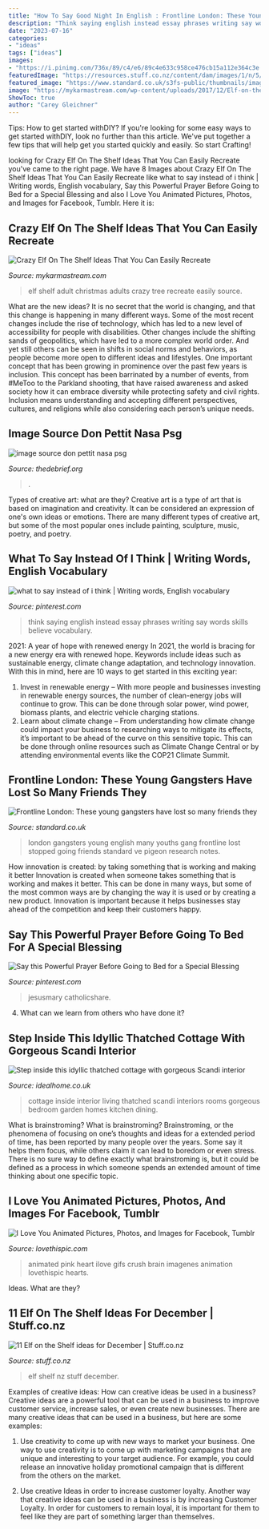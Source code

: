 ```yaml
---
title: "How To Say Good Night In English : Frontline London: These Young Gangsters Have Lost So Many Friends They"
description: "Think saying english instead essay phrases writing say words skills believe vocabulary"
date: "2023-07-16"
categories:
- "ideas"
tags: ["ideas"]
images:
- "https://i.pinimg.com/736x/89/c4/e6/89c4e633c958ce476cb15a112e364c3e.jpg"
featuredImage: "https://resources.stuff.co.nz/content/dam/images/1/n/5/g/j/s/image.related.StuffLandscapeSixteenByNine.1420x800.1n5g6a.png/1512008420791.jpg"
featured_image: "https://www.standard.co.uk/s3fs-public/thumbnails/image/2013/09/25/11/2gangsmain2509.jpg"
image: "https://mykarmastream.com/wp-content/uploads/2017/12/Elf-on-the-Shelf-Ideas-.jpg"
ShowToc: true
author: "Carey Gleichner"
---
```



Tips: How to get started withDIY?
If you're looking for some easy ways to get started withDIY, look no further than this article. We've put together a few tips that will help get you started quickly and easily. So start Crafting!

	

		
looking for Crazy Elf On The Shelf Ideas That You Can Easily Recreate you've came to the right page. We have 8 Images about Crazy Elf On The Shelf Ideas That You Can Easily Recreate like what to say instead of i think | Writing words, English vocabulary, Say this Powerful Prayer Before Going to Bed for a Special Blessing and also I Love You Animated Pictures, Photos, and Images for Facebook, Tumblr. Here it is:
		
    
## Crazy Elf On The Shelf Ideas That You Can Easily Recreate

<img loading=lazy src="https://mykarmastream.com/wp-content/uploads/2017/12/Elf-on-the-Shelf-Ideas-.jpg" onerror="this.onerror=null;this.src='https://tse1.mm.bing.net/th?id=OIP.tD0mHqZZMDLj-C7cc_Di7AHaKa&amp;pid=15.1';" alt="Crazy Elf On The Shelf Ideas That You Can Easily Recreate">

_Source: mykarmastream.com_

>elf shelf adult christmas adults crazy tree recreate easily source. 

	

What are the new ideas?
It is no secret that the world is changing, and that this change is happening in many different ways. Some of the most recent changes include the rise of technology, which has led to a new level of accessibility for people with disabilities. Other changes include the shifting sands of geopolitics, which have led to a more complex world order. And yet still others can be seen in shifts in social norms and behaviors, as people become more open to different ideas and lifestyles.
One important concept that has been growing in prominence over the past few years is inclusion. This concept has been barrinated by a number of events, from #MeToo to the Parkland shooting, that have raised awareness and asked society how it can embrace diversity while protecting safety and civil rights. Inclusion means understanding and accepting different perspectives, cultures, and religions while also considering each person’s unique needs.

    
## Image Source Don Pettit Nasa Psg

<img loading=lazy src="https://thedebrief.org/wp-content/uploads/2021/04/Space2-1400x933.jpg" onerror="this.onerror=null;this.src='https://tse4.mm.bing.net/th?id=OIP.-ZiN0Rw4SweAnZOVk5mX0wHaE7&amp;pid=15.1';" alt="image source don pettit nasa psg">

_Source: thedebrief.org_

>. 

	

Types of creative art: what are they?
Creative art is a type of art that is based on imagination and creativity. It can be considered an expression of one's own ideas or emotions. There are many different types of creative art, but some of the most popular ones include painting, sculpture, music, poetry, and poetry.

    
## What To Say Instead Of I Think | Writing Words, English Vocabulary

<img loading=lazy src="https://i.pinimg.com/736x/89/c4/e6/89c4e633c958ce476cb15a112e364c3e.jpg" onerror="this.onerror=null;this.src='https://tse4.mm.bing.net/th?id=OIP.wjhb2JOKNEkHva5ArJlmCgHaO0&amp;pid=15.1';" alt="what to say instead of i think | Writing words, English vocabulary">

_Source: pinterest.com_

>think saying english instead essay phrases writing say words skills believe vocabulary. 

	

2021: A year of hope with renewed energy
In 2021, the world is bracing for a new energy era with renewed hope. Keywords include ideas such as sustainable energy, climate change adaptation, and technology innovation. With this in mind, here are 10 ways to get started in this exciting year:
1. Invest in renewable energy – With more people and businesses investing in renewable energy sources, the number of clean-energy jobs will continue to grow. This can be done through solar power, wind power, biomass plants, and electric vehicle charging stations.
2. Learn about climate change – From understanding how climate change could impact your business to researching ways to mitigate its effects, it’s important to be ahead of the curve on this sensitive topic. This can be done through online resources such as Climate Change Central or by attending environmental events like the COP21 Climate Summit.

    
## Frontline London: These Young Gangsters Have Lost So Many Friends They

<img loading=lazy src="https://www.standard.co.uk/s3fs-public/thumbnails/image/2013/09/25/11/2gangsmain2509.jpg" onerror="this.onerror=null;this.src='https://tse2.mm.bing.net/th?id=OIP.9mzvVe4BzWIEBWQolj0OPQHaE8&amp;pid=15.1';" alt="Frontline London: These young gangsters have lost so many friends they">

_Source: standard.co.uk_

>london gangsters young english many youths gang frontline lost stopped going friends standard ve pigeon research notes. 

	

How innovation is created: by taking something that is working and making it better
Innovation is created when someone takes something that is working and makes it better. This can be done in many ways, but some of the most common ways are by changing the way it is used or by creating a new product. Innovation is important because it helps businesses stay ahead of the competition and keep their customers happy.

    
## Say This Powerful Prayer Before Going To Bed For A Special Blessing

<img loading=lazy src="https://i.pinimg.com/736x/f4/5a/a3/f45aa38c60b3dc551936f68fb3a2efe1.jpg" onerror="this.onerror=null;this.src='https://tse3.mm.bing.net/th?id=OIP.XfcwiDS3DvosH7RPj6rT_QHaLH&amp;pid=15.1';" alt="Say this Powerful Prayer Before Going to Bed for a Special Blessing">

_Source: pinterest.com_

>jesusmary catholicshare. 

	

4) What can we learn from others who have done it?

    
## Step Inside This Idyllic Thatched Cottage With Gorgeous Scandi Interior

<img loading=lazy src="http://ksassets.timeincuk.net/wp/uploads/sites/56/2016/11/living-room-1220x686.jpg" onerror="this.onerror=null;this.src='https://tse1.mm.bing.net/th?id=OIP.7Olefblsgz5je9hlQP6IowHaEK&amp;pid=15.1';" alt="Step inside this idyllic thatched cottage with gorgeous Scandi interior">

_Source: idealhome.co.uk_

>cottage inside interior living thatched scandi interiors rooms gorgeous bedroom garden homes kitchen dining. 

	

What is brainstroming?
What is brainstroming? Brainstroming, or the phenomena of focusing on one’s thoughts and ideas for a extended period of time, has been reported by many people over the years. Some say it helps them focus, while others claim it can lead to boredom or even stress. There is no sure way to define exactly what brainstroming is, but it could be defined as a process in which someone spends an extended amount of time thinking about one specific topic.

    
## I Love You Animated Pictures, Photos, And Images For Facebook, Tumblr

<img loading=lazy src="https://www.lovethispic.com/uploaded_images/82230-I-Love-You-Animated.gif?1" onerror="this.onerror=null;this.src='https://tse2.mm.bing.net/th?id=OIP.nFraGjrUhFI9Yl0C-Zq5_QAAAA&amp;pid=15.1';" alt="I Love You Animated Pictures, Photos, and Images for Facebook, Tumblr">

_Source: lovethispic.com_

>animated pink heart ilove gifs crush brain imagenes animation lovethispic hearts. 

	

Ideas. What are they?

    
## 11 Elf On The Shelf Ideas For December | Stuff.co.nz

<img loading=lazy src="https://resources.stuff.co.nz/content/dam/images/1/n/5/g/j/s/image.related.StuffLandscapeSixteenByNine.1420x800.1n5g6a.png/1512008420791.jpg" onerror="this.onerror=null;this.src='https://tse1.mm.bing.net/th?id=OIP.1i4RvLCEigiS1cYblk2PxgHaEL&amp;pid=15.1';" alt="11 Elf on the Shelf ideas for December | Stuff.co.nz">

_Source: stuff.co.nz_

>elf shelf nz stuff december. 

	

Examples of creative ideas: How can creative ideas be used in a business?
Creative ideas are a powerful tool that can be used in a business to improve customer service, increase sales, or even create new businesses. There are many creative ideas that can be used in a business, but here are some examples:
1. Use creativity to come up with new ways to market your business. One way to use creativity is to come up with marketing campaigns that are unique and interesting to your target audience. For example, you could release an innovative holiday promotional campaign that is different from the others on the market.

2. Use creative Ideas in order to increase customer loyalty. Another way that creative ideas can be used in a business is by increasing Customer Loyalty. In order for customers to remain loyal, it is important for them to feel like they are part of something larger than themselves.

